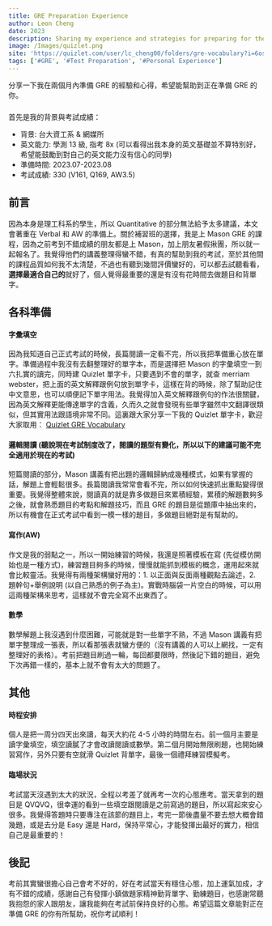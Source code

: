 ```yaml
---
title: GRE Preparation Experience
author: Leon Cheng
date: 2023
description: Sharing my experience and strategies for preparing for the GRE exam. (Written in Mandarin)
image: /Images/quizlet.png
site: 'https://quizlet.com/user/lc_cheng00/folders/gre-vocabulary?i=6os6jk&x=1xqt'
tags: ['#GRE', '#Test Preparation', '#Personal Experience']
---
```


分享一下我在兩個月內準備 GRE 的經驗和心得，希望能幫助到正在準備 GRE 的你。

###

首先是我的背景與考試成績：

-   背景: 台大資工系 & 網媒所
-   英文能力: 學測 13 級, 指考 8x (可以看得出我本身的英文基礎並不算特別好，希望能鼓勵到對自己的英文能力沒有信心的同學)
-   準備時間: 2023.07-2023.08
-   考試成績: 330 (V161, Q169, AW3.5)

## 前言

因為本身是理工科系的學生，所以 Quantitative 的部分無法給予太多建議，本文會著重在 Verbal 和 AW 的準備上。關於補習班的選擇，我是上 Mason GRE 的課程，因為之前考到不錯成績的朋友都是上 Mason，加上朋友暑假揪團，所以就一起報名了。我覺得他們的講義整理得蠻不錯，有真的幫助到我的考試，至於其他間的課程品質如何我不太清楚，不過也有聽到幾間評價蠻好的，可以都去試聽看看，**選擇最適合自己的**就好了，個人覺得最重要的還是有沒有花時間去做題目和背單字。

## 各科準備

#### 字彙填空

因為我知道自己正式考試的時候，長篇閱讀一定看不完，所以我把準備重心放在單字。準備過程中我沒有去翻整理好的單字本，而是選擇把 Mason 的字彙填空一到六扎實的讀完，同時建 Quizlet 單字卡，只要遇到不會的單字，就查 merriam webster，把上面的英文解釋跟例句放到單字卡，這樣在背的時候，除了幫助記住中文意思，也可以順便記下單字用法。我覺得加入英文解釋跟例句的作法很關鍵，因為英文解釋更能傳達單字的含義，久而久之就會發現有些單字雖然中文翻譯很類似，但其實用法跟語境非常不同。這裏跟大家分享一下我的 Quizlet 單字卡，歡迎大家取用：
[Quizlet GRE Vocabulary](https://quizlet.com/user/lc_cheng00/folders/gre-vocabulary?i=6os6jk&x=1xqt)

#### 邏輯閱讀 (聽說現在考試制度改了，閱讀的題型有變化，所以以下的建議可能不完全適用於現在的考試)

短篇閱讀的部分，Mason 講義有把出題的邏輯歸納成幾種模式，如果有掌握的話，解題上會輕鬆很多。長篇閱讀我常常會看不完，所以如何快速抓出重點變得很重要。我覺得整體來說，閱讀真的就是靠多做題目來累積經驗，累積的解題數夠多之後，就會熟悉題目的考點和解題技巧，而且 GRE 的題目是從題庫中抽出來的，所以有機會在正式考試中看到一模一樣的題目，多做題目絕對是有幫助的。

#### 寫作(AW)

作文是我的弱點之一，所以一開始練習的時候，我還是照著模板在寫 (先從模仿開始也是一種方式)，練習題目夠多的時候，慢慢就能抓到模板的概念，運用起來就會比較靈活。我覺得有兩種架構蠻好用的：1. 以正面與反面兩種觀點去論述，2. 題幹句+舉例說明 (以自己熟悉的例子為主)。實戰時腦袋一片空白的時候，可以用這兩種架構來思考，這樣就不會完全寫不出東西了。

#### 數學

數學解題上我沒遇到什麼困難，可能就是對一些單字不熟，不過 Mason 講義有把單字整理成一張表，所以看那張表就蠻方便的（沒有講義的人可以上網找，一定有整理好的表格）。考前把題目刷過一輪，每回都要限時，然後記下錯的題目，避免下次再錯一樣的，基本上就不會有太大的問題了。

## 其他

#### 時程安排

個人是把一周分四天出來讀，每天大約花 4-5 小時的時間左右。前一個月主要是讀字彙填空，填空讀膩了才會改讀閱讀或數學。第二個月開始無限刷題，也開始練習寫作，另外只要有空就滑 Quizlet 背單字，最後一個禮拜練習模擬考。

#### 臨場狀況

考試當天沒遇到太大的狀況，全程以考差了就再考一次的心態應考。當天拿到的題目是 QVQVQ，很幸運的看到一些填空跟閱讀是之前寫過的題目，所以寫起來安心很多。我覺得答題時只要專注在該節的題目上，考完一節後盡量不要去想大概會錯幾題，或是去分是 Easy 還是 Hard，保持平常心，才能發揮出最好的實力，相信自己是最重要的！

## 後記

考前其實蠻很擔心自己會考不好的，好在考試當天有穩住心態，加上運氣加成，才有不錯的成績，感謝自己有發揮小鎮做題家精神勤背單字、勤練題目，也感謝常聽我抱怨的家人跟朋友，讓我能夠在考試前保持良好的心態。希望這篇文章能對正在準備 GRE 的你有所幫助，祝你考試順利！
